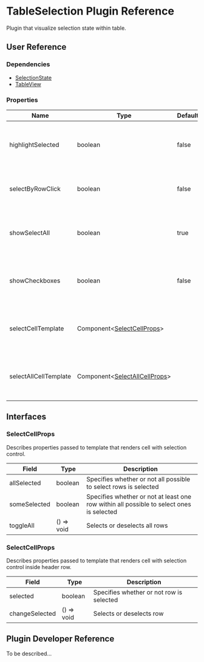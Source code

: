 # TableSelection Plugin Reference

Plugin that visualize selection state within table.

## User Reference

### Dependencies

- [SelectionState](selection-state.md)
- [TableView](table-view.md)

### Properties

Name | Type | Default | Description
-----|------|---------|------------
highlightSelected | boolean | false | Specifies whether or not row is highlighted when selected
selectByRowClick | boolean | false | Specifies whether or not row can be selected by click
showSelectAll | boolean | true | Specifies whether or not show checkbox inside header row
showCheckboxes | boolean | false | Specifies whether or not show checkbox inside each data row
selectCellTemplate | Component&lt;[SelectCellProps](#select-cell-props)&gt; | | Component that renders toggle that selects data row
selectAllCellTemplate | Component&lt;[SelectAllCellProps](#select-all-cell-props)&gt; | | Component that renders toggle that selects all rows

## Interfaces

### <a name="select-cell-props"></a>SelectCellProps

Describes properties passed to template that renders cell with selection control.

Field | Type | Description
------|------|------------
allSelected | boolean | Specifies whether or not all possible to select rows is selected
someSelected | boolean | Specifies whether or not at least one row within all possible to select ones is selected
toggleAll | () => void | Selects or deselects all rows

### <a name="select-all-cell-props"></a>SelectCellProps

Describes properties passed to template that renders cell with selection control inside header row.

Field | Type | Description
------|------|------------
selected | boolean | Specifies whether or not row is selected
changeSelected | () => void | Selects or deselects row

## Plugin Developer Reference

To be described...
